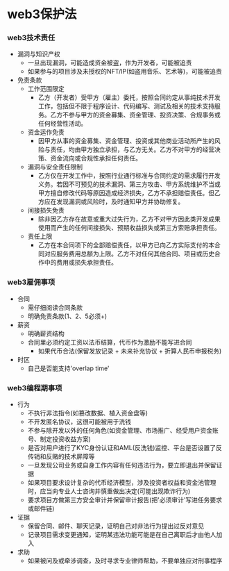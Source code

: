 # web3保护法

### web3技术责任

- 漏洞与知识产权
  - 一旦出现漏洞，可能造成资金被盗，作为开发者，可能被追责
  - 如果参与的项目涉及未授权的NFT/IP(如盗用音乐、艺术等)，可能被追责
- 免责条款
  - 工作范围限定
    - 乙方（开发者）受甲方（雇主）委托，按照合同约定从事纯技术开发工作，包括但不限于程序设计、代码编写、测试及相关的技术支持服务。乙方不参与甲方的资金募集、资金管理、投资决策、合规事务或任何经营性活动。
  - 资金运作免责
    - 因甲方从事的资金募集、资金管理、投资或其他商业活动所产生的风险与责任，均由甲方独立承担，与乙方无关。乙方不对甲方的经营决策、资金流向或合规性承担任何责任。
  - 漏洞与安全责任限制
    - 乙方仅在开发工作中，按照行业通行标准与合同约定的需求履行开发义务。若因不可预见的技术漏洞、第三方攻击、甲方系统维护不当或甲方擅自修改代码等原因造成经济损失，乙方不承担赔偿责任。但乙方应在发现漏洞或风险时，及时通知甲方并协助修复。
  - 间接损失免责
    - 除非因乙方存在故意或重大过失行为，乙方不对甲方因此类开发成果使用而产生的任何间接损失、预期收益损失或第三方索赔承担责任。
  - 责任上限
    - 乙方在本合同项下的全部赔偿责任，以甲方已向乙方实际支付的本合同对应服务费用总额为上限。乙方不对任何其他合同、项目或历史合作中的费用或损失承担责任。

### web3雇佣事项

- 合同
  - 需仔细阅读合同条款
  - 明确免责条款(1、2、5必须+)
- 薪资
  - 明确薪资结构
  - 合同里必须约定工资以法币结算，代币作为激励不能写进合同
    - 如果代币合法(保留发放记录 + 未来补充协议 + 折算人民币申报税务)
- 时区
  - 自己是否能支持'overlap time'

### web3编程期事项

- 行为
  - 不执行非法指令(如篡改数据、植入资金盘等)
  - 不开发匿名协议，这很可能被用于洗钱
  - 不参与除开发以外的任何角色(如资金管理、市场推广、经受用户资金账号、制定投资收益方案)
  - 是否对用户进行了KYC身份认证和AML(反洗钱)监控、平台是否设置了反传销和反赌的技术屏障等
  - 一旦发现公司业务或自身工作内容有任何违法行为，要立即退出并保留证据
  - 如果项目要求设计复杂的代币经济模型，涉及投资者权益和资金池管理时，应当向专业人士咨询并慎重做出决定(可能出现欺诈行为)
  - 要求项目方做第三方安全审计并保留审计报告(把'必须审计'写进任务要求或邮件链)
- 证据
  - 保留合同、邮件、聊天记录，证明自己对非法行为提出过反对意见
  - 记录项目需求变更通知，证明某违法功能可能是在自己离职后才由他人加入
- 求助
  - 如果被问及或牵涉调查，及时寻求专业律师帮助，不要单独应对刑事程序